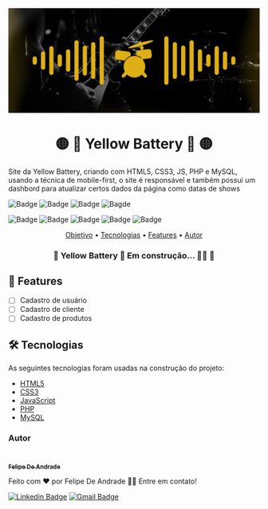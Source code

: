 <img alt="Banner Yellow Battery" title="Banner Yellow Battery" src="./assets/banner-yellow-batery.png" />

<h1 align="center">🟡 🥁 Yellow Battery 🥁 🟡</h1>

<p id="objetivo">Site da Yellow Battery, criando com HTML5, CSS3, JS, PHP e MySQL, usando a técnica de mobile-first, 
  o site é responsável e também possui um dashbord para atualizar certos dados da página como datas de shows</p>

![Badge](https://img.shields.io/github/last-commit/Epiled/yellow-battery?style=for-the-badge)
![Badge](https://img.shields.io/github/languages/code-size/Epiled/yellow-battery?style=for-the-badge)
![Badge](https://img.shields.io/github/languages/count/Epiled/yellow-battery?style=for-the-badge)
![Bagde](https://img.shields.io/badge/repo%20status-WIP-yellow?style=for-the-badge)

![Badge](https://img.shields.io/badge/-HTML5-E34F26?style=for-the-badge&logo=html5&logoColor=white)
![Badge](https://img.shields.io/badge/-CSS3-1572B6?style=for-the-badge&logo=css3&logoColor=white)
![Badge](https://img.shields.io/badge/-JS-F7DF1E?style=for-the-badge&logo=javascript&logoColor=white)
![Badge](https://img.shields.io/badge/-PHP-777BB4?style=for-the-badge&logo=php&logoColor=white)
![Badge](https://img.shields.io/badge/-MySQL-4479A1?style=for-the-badge&logo=mysql&logoColor=white)

<p align="center">
 <a href="#objetivo">Objetivo</a> •
 <a href="#tecnologias">Tecnologias</a> • 
 <a href="#features">Features</a> • 
 <a href="#autor">Autor</a>
</p>

<h3 align="center"> 
	🚧 Yellow Battery 👷‍ Em construção... 👷‍♀️  🚧
</h3>

<h2 id="features"> 📱 Features </h2>

- [ ] Cadastro de usuário
- [ ] Cadastro de cliente
- [ ] Cadastro de produtos

<h2 id="tecnologias"> 🛠 Tecnologias </h2>

As seguintes tecnologias foram usadas na construção do projeto:

<ul>
  <li><a href="https://www.w3schools.com/html/default.asp" target="_blank">HTML5</a></li>
  <li><a href="https://www.w3schools.com/css/default.asp" target="_blank">CSS3</a></li>
  <li><a href="https://www.w3schools.com/js/default.asp" target="_blank">JavaScript</a></li>
  <li><a href="https://www.php.net/" target="_blank">PHP</a></li>
  <li><a href="https://www.mysql.com/" target="_blank">MySQL</a></li>
</ul>

### Autor

<a href="https://blog.rocketseat.com.br/author/thiago/">
 <img style="border-radius: 50%;" src="https://avatars.githubusercontent.com/u/55258483?s=96&v=4" width="100px;" alt=""/>
 <br />
 <sub><b>Felipe De Andrade</b></sub></a>

Feito com ❤️ por Felipe De Andrade 👋🏽 Entre em contato!

[![Linkedin Badge](https://img.shields.io/badge/-Felipe-blue?style=flat-square&logo=Linkedin&logoColor=white&link=https://www.linkedin.com/in/fademendonca/)](https://www.linkedin.com/in/fademendonca/) 
[![Gmail Badge](https://img.shields.io/badge/-felipedeandrademendonca@gmail.com-c14438?style=flat-square&logo=Gmail&logoColor=white&link=mailto:felipedeandrademendonca@gmail.com)](mailto:felipedeandrademendonca@gmail.com)

